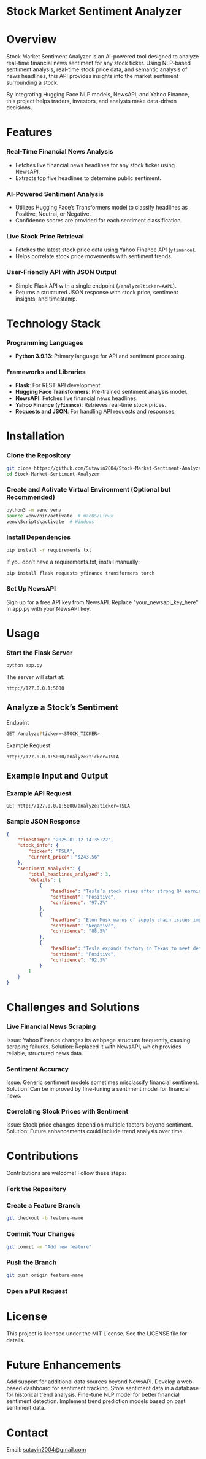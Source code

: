 # Stock Market Sentiment Analyzer

# Overview
Stock Market Sentiment Analyzer is an AI-powered tool designed to analyze real-time financial news sentiment for any stock ticker. Using NLP-based sentiment analysis, real-time stock price data, and semantic analysis of news headlines, this API provides insights into the market sentiment surrounding a stock.

By integrating Hugging Face NLP models, NewsAPI, and Yahoo Finance, this project helps traders, investors, and analysts make data-driven decisions.

# Features

### Real-Time Financial News Analysis
- Fetches live financial news headlines for any stock ticker using NewsAPI.
- Extracts top five headlines to determine public sentiment.

### AI-Powered Sentiment Analysis
- Utilizes Hugging Face’s Transformers model to classify headlines as Positive, Neutral, or Negative.
- Confidence scores are provided for each sentiment classification.

### Live Stock Price Retrieval
- Fetches the latest stock price data using Yahoo Finance API (`yfinance`).
- Helps correlate stock price movements with sentiment trends.

### User-Friendly API with JSON Output
- Simple Flask API with a single endpoint (`/analyze?ticker=AAPL`).
- Returns a structured JSON response with stock price, sentiment insights, and timestamp.

# Technology Stack

### Programming Languages
- **Python 3.9.13**: Primary language for API and sentiment processing.

### Frameworks and Libraries
- **Flask**: For REST API development.
- **Hugging Face Transformers**: Pre-trained sentiment analysis model.
- **NewsAPI**: Fetches live financial news headlines.
- **Yahoo Finance (`yfinance`)**: Retrieves real-time stock prices.
- **Requests and JSON**: For handling API requests and responses.

# Installation

### Clone the Repository
```bash
git clone https://github.com/Sutavin2004/Stock-Market-Sentiment-Analyzer.git
cd Stock-Market-Sentiment-Analyzer
```
### Create and Activate Virtual Environment (Optional but Recommended)
```bash
python3 -m venv venv
source venv/bin/activate  # macOS/Linux
venv\Scripts\activate  # Windows
```
### Install Dependencies
```bash
pip install -r requirements.txt
```
If you don’t have a requirements.txt, install manually:
```bash
pip install flask requests yfinance transformers torch
```
### Set Up NewsAPI
Sign up for a free API key from NewsAPI.
Replace "your_newsapi_key_here" in app.py with your NewsAPI key.
# Usage
### Start the Flask Server
```bash
python app.py
```
The server will start at:
```bash
http://127.0.0.1:5000
```
## Analyze a Stock’s Sentiment
Endpoint
```bash
GET /analyze?ticker=<STOCK_TICKER>
```
Example Request
```bash
http://127.0.0.1:5000/analyze?ticker=TSLA
```
## Example Input and Output
### Example API Request
```http
GET http://127.0.0.1:5000/analyze?ticker=TSLA
```
### Sample JSON Response
```json
{
    "timestamp": "2025-01-12 14:35:22",
    "stock_info": {
        "ticker": "TSLA",
        "current_price": "$243.56"
    },
    "sentiment_analysis": {
        "total_headlines_analyzed": 3,
        "details": [
            {
                "headline": "Tesla’s stock rises after strong Q4 earnings report",
                "sentiment": "Positive",
                "confidence": "97.2%"
            },
            {
                "headline": "Elon Musk warns of supply chain issues impacting production",
                "sentiment": "Negative",
                "confidence": "88.5%"
            },
            {
                "headline": "Tesla expands factory in Texas to meet demand",
                "sentiment": "Positive",
                "confidence": "92.3%"
            }
        ]
    }
}
```
# Challenges and Solutions
### Live Financial News Scraping
Issue: Yahoo Finance changes its webpage structure frequently, causing scraping failures.
Solution: Replaced it with NewsAPI, which provides reliable, structured news data.

### Sentiment Accuracy
Issue: Generic sentiment models sometimes misclassify financial sentiment.
Solution: Can be improved by fine-tuning a sentiment model for financial news.

### Correlating Stock Prices with Sentiment
Issue: Stock price changes depend on multiple factors beyond sentiment.
Solution: Future enhancements could include trend analysis over time.

# Contributions
Contributions are welcome! Follow these steps:

### Fork the Repository
### Create a Feature Branch
```bash
git checkout -b feature-name
```
### Commit Your Changes
```bash
git commit -m "Add new feature"
```
### Push the Branch
```bash
git push origin feature-name
```
### Open a Pull Request
# License
This project is licensed under the MIT License. See the LICENSE file for details.

# Future Enhancements
Add support for additional data sources beyond NewsAPI.
Develop a web-based dashboard for sentiment tracking.
Store sentiment data in a database for historical trend analysis.
Fine-tune NLP model for better financial sentiment detection.
Implement trend prediction models based on past sentiment data.

# Contact
Email: sutavin2004@gmail.com

